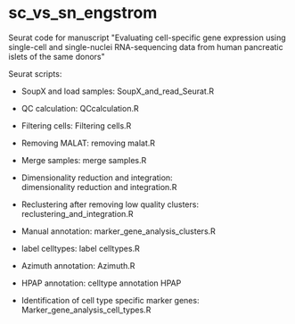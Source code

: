# sc_vs_sn_engstrom
Seurat code for manuscript "Evaluating cell-specific gene expression using single-cell and single-nuclei RNA-sequencing data from human pancreatic islets of the same donors"

Seurat scripts:

* SoupX and load samples:
SoupX_and_read_Seurat.R

* QC calculation:
QCcalculation.R

* Filtering cells:
Filtering cells.R

* Removing MALAT:
removing malat.R

* Merge samples:
merge samples.R

* Dimensionality reduction and integration:  
dimensionality reduction and integration.R

* Reclustering after removing low quality clusters:
reclustering_and_integration.R

* Manual annotation:
marker_gene_analysis_clusters.R

* label celltypes:
label celltypes.R

* Azimuth annotation: 
Azimuth.R

* HPAP annotation:
celltype annotation HPAP

* Identification of cell type specific marker genes:
Marker_gene_analysis_cell_types.R
